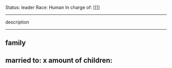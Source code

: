 Status: leader
Race: Human
In charge of: [[]]

---

description

---

## family

married to:
x amount of children:
- 